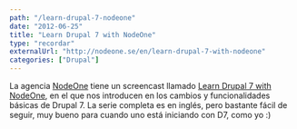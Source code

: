 ```yaml
---
path: "/learn-drupal-7-nodeone"
date: "2012-06-25"
title: "Learn Drupal 7 with NodeOne"
type: "recordar"
externalUrl: "http://nodeone.se/en/learn-drupal-7-with-nodeone"
categories: ["Drupal"]
---
```


La agencia [NodeOne](http://nodeone.se/) tiene un screencast llamado [Learn Drupal 7 with NodeOne](http://nodeone.se/en/learn-drupal-7-with-nodeone), en el que nos introducen en los cambios y funcionalidades básicas de Drupal 7. La serie completa es en inglés, pero bastante fácil de seguir, muy bueno para cuando uno está iniciando con D7, como yo :)